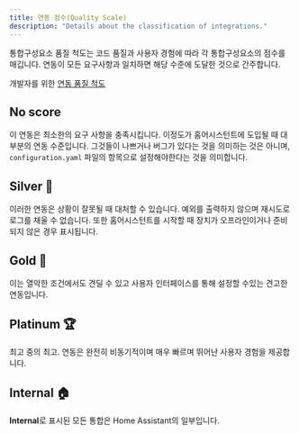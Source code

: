 ```yaml
---
title: 연동 점수(Quality Scale)
description: "Details about the classification of integrations."
---
```


통합구성요소 품질 척도는 코드 품질과 사용자 경험에 따라 각 통합구성요소의 점수를 매깁니다. 연동이 모든 요구사항과 일치하면 해당 수준에 도달한 것으로 간주합니다.

개발자를  위한 [연동 품질 척도](https://developers.home-assistant.io/docs/en/integration_quality_scale_index.html)

## No score

이 연동은 최소한의 요구 사항을 충족시킵니다. 이정도가 홈어시스턴트에 도입될 때 대부분의 연동 수준입니다. 그것들이 나쁘거나 버그가 있다는 것을 의미하는 것은 아니며, `configuration.yaml` 파일의 항목으로 설정해야한다는 것을 의미합니다.

## Silver 🥈

이러한 연동은 상황이 잘못될 때 대처할 수 있습니다. 예외를 출력하지 않으며 재시도로 로그를 채울 수 없습니다. 또한 홈어시스턴트를 시작할 때 장치가 오프라인이거나 준비되지 않은 경우 표시됩니다.

## Gold 🥇

이는 열악한 조건에서도 견딜 수 있고 사용자 인터페이스를 통해 설정할 수있는 견고한 연동입니다.

## Platinum 🏆

최고 중의 최고. 연동은 완전히 비동기적이며 매우 빠르며 뛰어난 사용자 경험을 제공합니다.

## Internal 🏠

**Internal**로 표시된 모든 통합은 Home Assistant의 일부입니다.
